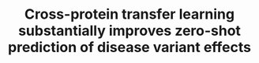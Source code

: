---
author_profile: false
title: "Cross-protein transfer learning substantially improves zero-shot prediction of disease variant effects"
authors: "Jagota M, Ye C, Rastogi R, Albors C, **Koehl A**, Ioannidis N, Song YS"
journal: "Genome Biology" #Leave blank until accepted at journal
pub_date: 2023-08-07
image: '/images/pubs/2022-Jagota.png'
pdf: ''
pmid: 37550700
pmcid: PMC10408151
biorxiv_version: "2022.11.15.516532"
---